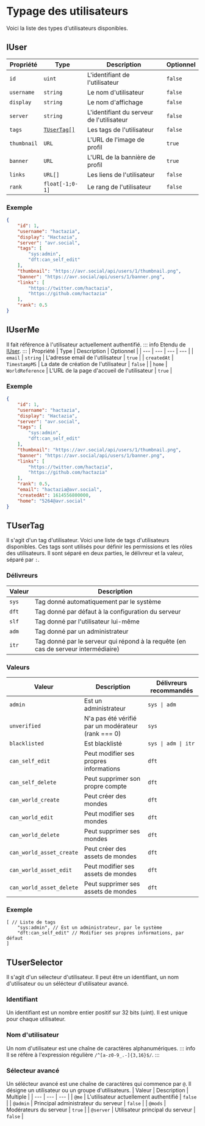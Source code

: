# Typage des utilisateurs

Voici la liste des types d'utilisateurs disponibles.

## IUser
| Propriété | Type | Description | Optionnel |
| --- | --- | --- | --- |
| `id` | `uint` | L'identifiant de l'utilisateur | `false` |
| `username` | `string` | Le nom d'utilisateur | `false` |
| `display` | `string` | Le nom d'affichage | `false` |
| `server` | `string` | L'identifiant du serveur de l'utilisateur | `false` |
| `tags` | [`TUserTag[]`](#tusertag) | Les tags de l'utilisateur | `false` |
| `thumbnail` | `URL` | L'URL de l'image de profil | `true` |
| `banner` | `URL` | L'URL de la bannière de profil | `true` |
| `links` | `URL[]` | Les liens de l'utilisateur | `false` |
| `rank` | `float[-1;0-1]` | Le rang de l'utilisateur | `false` |

### Exemple
```json
{
    "id": 1,
    "username": "hactazia",
    "display": "Hactazia",
    "server": "avr.social",
    "tags": [
        "sys:admin",
        "dft:can_self_edit"
    ],
    "thumbnail": "https://avr.social/api/users/1/thumbnail.png",
    "banner": "https://avr.social/api/users/1/banner.png",
    "links": [
        "https://twitter.com/hactazia",
        "https://github.com/hactazia"
    ],
    "rank": 0.5
}
```

## IUserMe
Il fait référence à l'utilisateur actuellement authentifié.
::: info
Etendu de [IUser](#iuser).
:::
| Propriété | Type | Description | Optionnel |
| --- | --- | --- | --- |
| `email` | `string` | L'adresse email de l'utilisateur | `true` |
| `createdAt` | `TimestampMS` | La date de création de l'utilisateur  | `false` |
| `home` | `WorldReference` | L'URL de la page d'accueil de l'utilisateur | `true` |

### Exemple
```json
{
    "id": 1,
    "username": "hactazia",
    "display": "Hactazia",
    "server": "avr.social",
    "tags": [
        "sys:admin",
        "dft:can_self_edit"
    ],
    "thumbnail": "https://avr.social/api/users/1/thumbnail.png",
    "banner": "https://avr.social/api/users/1/banner.png",
    "links": [
        "https://twitter.com/hactazia",
        "https://github.com/hactazia"
    ],
    "rank": 0.5,
    "email": "hactazia@avr.social",
    "createdAt": 1614556800000,
    "home": "5264@avr.social"
}
```

## TUserTag
Il s'agit d'un tag d'utilisateur.
Voici une liste de tags d'utilisateurs disponibles.
Ces tags sont utilisés pour définir les permissions et les rôles des utilisateurs.
Il sont séparé en deux parties, le délivreur et la valeur, séparé par `:`.

### Délivreurs
| Valeur | Description |
| --- | --- |
| `sys` | Tag donné automatiquement par le système |
| `dft` | Tag donné par défaut à la configuration du serveur |
| `slf` | Tag donné par l'utilisateur lui-même |
| `adm` | Tag donné par un administrateur |
| `itr` | Tag donné par le serveur qui répond à la requête (en cas de serveur intermédiaire) |

### Valeurs
| Valeur | Description | Délivreurs recommandés |
| --- | --- | --- |
| `admin` | Est un administrateur | `sys \| adm` |
| `unverified` | N'a pas été vérifié par un modérateur (rank === 0) | `sys` |
| `blacklisted` | Est blacklisté | `sys \| adm \| itr` |
| `can_self_edit` | Peut modifier ses propres informations | `dft` |
| `can_self_delete` | Peut supprimer son propre compte | `dft` |
| `can_world_create` | Peut créer des mondes | `dft` |
| `can_world_edit` | Peut modifier ses mondes | `dft` |
| `can_world_delete` | Peut supprimer ses mondes | `dft` |
| `can_world_asset_create` | Peut créer des assets de mondes | `dft` |
| `can_world_asset_edit` | Peut modifier ses assets de mondes | `dft` |
| `can_world_asset_delete` | Peut supprimer ses assets de mondes | `dft` |

### Exemple
```jsonc
[ // Liste de tags
    "sys:admin", // Est un administrateur, par le système
    "dft:can_self_edit" // Modifier ses propres informations, par défaut
]
```

## TUserSelector
Il s'agit d'un sélecteur d'utilisateur.
Il peut être un identifiant, un nom d'utilisateur ou un sélécteur d'utilisateur avancé.

### Identifiant
Un identifiant est un nombre entier positif sur 32 bits (uint).
Il est unique pour chaque utilisateur.

### Nom d'utilisateur
Un nom d'utilisateur est une chaîne de caractères alphanumériques.
::: info
Il se référe à l'expression régulière `/^[a-z0-9_.-]{3,16}$/`.
:::

### Sélecteur avancé
Un sélécteur avancé est une chaîne de caractères qui commence par `@`.
Il désigne un utilisateur ou un groupe d'utilisateurs.
| Valeur | Description | Multiple |
| --- | --- | --- |
| `@me` | L'utilisateur actuellement authentifié | `false` |
| `@admin` | Principal administrateur du serveur | `false` |
| `@mods` | Modérateurs du serveur | `true` |
| `@server` | Utilisateur principal du serveur | `false` |